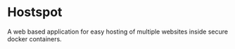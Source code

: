 # Hostspot
A web based application for easy hosting of multiple websites inside secure docker containers.
